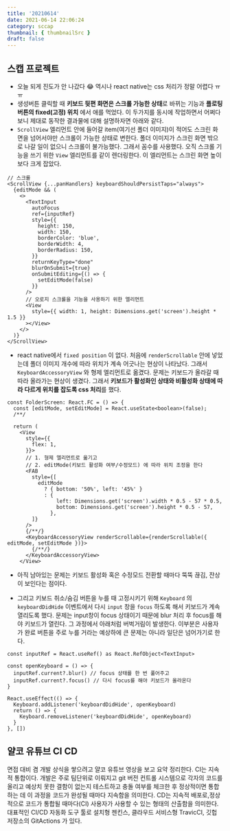 ```yaml
---
title: '20210614'
date: 2021-06-14 22:06:24
category: sccap
thumbnail: { thumbnailSrc }
draft: false
---
```


## 스캡 프로젝트

- 오늘 되게 진도가 안 나갔다 😂 역시나 react native는 css 처리가 정말 어렵다 ㅠㅠ
- 생성버튼 클릭할 때 **키보드 뒷편 화면은 스크롤 가능한 상태**로 바뀌는 기능과 **플로팅 버튼의 fixed(고정) 위치** 에서 애를 먹었다. 이 두가지를 동시에 작업하면서 어쩌다보니 제대로 동작한 결과물에 대해 설명하자면 아래와 같다.
- `ScrollView` 엘리먼트 안에 들어갈 item(여기선 폴더 이미지)이 적어도 스크린 화면을 넘어서야만 스크롤이 가능한 상태로 변한다. 폴더 이미지가 스크린 화면 밖으로 나갈 일이 없으니 스크롤이 불가능했다. 그래서 꼼수를 사용했다. 오직 스크롤 기능을 쓰기 위한 `View` 엘리먼트를 같이 렌더링한다. 이 엘리먼트는 스크린 화면 높이보다 크게 잡았다.

```tsx
// 스크롤
<ScrollView {...panHandlers} keyboardShouldPersistTaps="always">
  {editMode && (
    <>
      <TextInput
        autoFocus
        ref={inputRef}
        style={{
          height: 150,
          width: 150,
          borderColor: 'blue',
          borderWidth: 4,
          borderRadius: 150,
        }}
        returnKeyType="done"
        blurOnSubmit={true}
        onSubmitEditing={() => {
          setEditMode(false)
        }}
      />
      // 오로지 스크롤을 기능을 사용하기 위한 엘리먼트
      <View
        style={{ width: 1, height: Dimensions.get('screen').height * 1.5 }}
      ></View>
    </>
  )}
</ScrollView>
```

- react native에서 `fixed position` 이 없다. 처음에 `renderScrollable` 안에 넣었는데 폴더 이미지 개수에 따라 위치가 계속 어긋나는 현상이 나타났다. 그래서 `KeyboardAccessoryView` 와 형제 엘리먼트로 옮겼다. 문제는 키보드가 올라갈 때 따라 올라가는 현상이 생겼다. 그래서 **키보드가 활성화인 상태와 비활성화 상태에 따라 다르게 위치를 잡도록 css 처리**를 했다.

```tsx
const FolderScreen: React.FC = () => {
  const [editMode, setEditMode] = React.useState<boolean>(false);
  /**/

  return (
    <View
      style={{
        flex: 1,
      }}>
      // 1. 형제 엘리먼트로 옮기고
      // 2. editMode(키보드 활성화 여부/수정모드) 에 따라 위치 조정을 한다
      <FAB
        style={[
          editMode
            ? { bottom: '50%', left: '45%' }
            : {
                left: Dimensions.get('screen').width * 0.5 - 57 * 0.5,
                bottom: Dimensions.get('screen').height * 0.5 - 57,
              },
        ]}
      />
      {/**/}
      <KeyboardAccessoryView renderScrollable={renderScrollable({ editMode, setEditMode })}>
        {/**/}
      </KeyboardAccessoryView>
    </View>
```

- 아직 남아있는 문제는 키보드 활성화 혹은 수정모드 전환할 때마다 뚝뚝 끊김, 잔상이 보인다는 점이다.

- 그리고 키보드 취소/숨김 버튼을 누를 때 고정시키기 위해 `Keyboard` 의 `keyboardDidHide` 이벤트에서 다시 `input` 창을 `focus` 하도록 해서 키보드가 계속 열리도록 했다. 문제는 input창이 focus 상태이기 때문에 blur 처리 후 focus를 해야 키보드가 열린다. 그 과정에서 아래처럼 버벅거림이 발생한다. 이부분은 사용자가 완료 버튼을 주로 누를 거라는 예상하에 큰 문제는 아니라 일단은 넘어가기로 한다.

```tsx
const inputRef = React.useRef() as React.RefObject<TextInput>

const openKeyboard = () => {
  inputRef.current?.blur() // focus 상태를 한 번 풀어주고
  inputRef.current?.focus() // 다시 focus를 해야 키보드가 올라온다
}

React.useEffect(() => {
  Keyboard.addListener('keyboardDidHide', openKeyboard)
  return () => {
    Keyboard.removeListener('keyboardDidHide', openKeyboard)
  }
}, [])
```

## 얄코 유튜브 CI CD

면접 대비 겸 개발 상식을 쌓으려고 얄코 유튜브 영상을 보고 요약 정리한다.
CI는 지속적 통합이다. 개발은 주로 팀단위로 이뤄지고 git 버전 컨트롤 시스템으로 각자의 코드를 올리고 예상치 못한 결함이 없는지 테스트하고 충돌 여부를 체크한 후 정상적이면 통합하는 데 이 과정을 코드가 완성될 때마다 지속함을 의미한다. CD는 지속적 배포로,정상적으로 코드가 통합될 때마다(CI) 사용자가 사용할 수 있는 형태의 산출함을 의미한다. 대표적인 CI/CD 자동화 도구 툴로 설치형 젠킨스, 클라우드 서비스형 TravicCI, 깃헙 저장소의 GitActions 가 있다.
